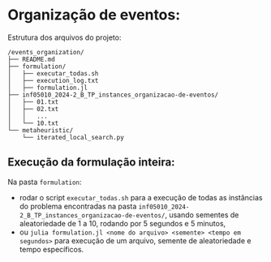 # Organização de eventos: 

Estrutura dos arquivos do projeto:
```
/events_organization/
├── README.md
├── formulation/
│   ├── executar_todas.sh
│   ├── execution_log.txt
│   ├── formulation.jl
├── inf05010_2024-2_B_TP_instances_organizacao-de-eventos/
│   ├── 01.txt
│   ├── 02.txt
│   │   ...
│   └── 10.txt
└── metaheuristic/
    └── iterated_local_search.py
```

## Execução da formulação inteira:
Na pasta `formulation`:
- rodar o script `executar_todas.sh` para a execução de todas as instâncias do problema encontradas na pasta `inf05010_2024-2_B_TP_instances_organizacao-de-eventos/`, usando sementes de aleatoriedade de 1 a 10, rodando por 5 segundos e 5 minutos, 
- ou `julia formulation.jl <nome do arquivo> <semente> <tempo em segundos>` para execução de um arquivo, semente de aleatoriedade e tempo específicos.